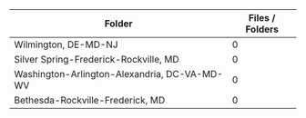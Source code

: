 | Folder                                       |   Files / Folders |
|----------------------------------------------|-------------------|
| Wilmington, DE-MD-NJ                         |                 0 |
| Silver Spring-Frederick-Rockville, MD        |                 0 |
| Washington-Arlington-Alexandria, DC-VA-MD-WV |                 0 |
| Bethesda-Rockville-Frederick, MD             |                 0 |